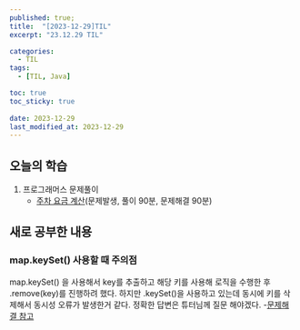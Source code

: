 ```yaml
---
published: true;
title:  "[2023-12-29]TIL"
excerpt: "23.12.29 TIL"

categories:
  - TIL
tags:
  - [TIL, Java]

toc: true
toc_sticky: true
 
date: 2023-12-29
last_modified_at: 2023-12-29
---
```

## 오늘의 학습
1. 프로그래머스 문제풀이
    - [주차 요금 계산](https://school.programmers.co.kr/learn/courses/30/lessons/92341)(문제발생, 풀이 90분, 문제해결 90분)
    
    



## 새로 공부한 내용
### map.keySet() 사용할 때 주의점
map.keySet() 을 사용해서 key를 추출하고  해당 키를 사용해 로직을 수행한 후 .remove(key)를 진행하려 했다. 하지만 .keySet()을 사용하고 있는데 동시에 키를 삭제해서 동시성 오류가 발생한거 같다. 정확한 답변은 튜터님께 질문 해야겠다.
-[문제해결 참고](https://school.programmers.co.kr/questions/26732?question=26732)